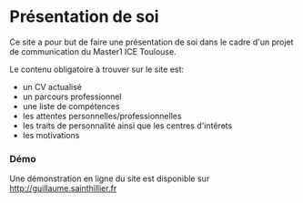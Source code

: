 Présentation de soi
====

Ce site a pour but de faire une présentation de soi dans le cadre d'un projet de communication du Master1 ICE Toulouse.

Le contenu obligatoire à trouver sur le site est:
   - un CV actualisé
   - un parcours professionnel
   - une liste de compétences
   - les attentes personnelles/professionnelles 
   - les traits de personnalité ainsi que les centres d'intêrets
   - les motivations


### Démo
Une démonstration en ligne du site est disponible sur http://guillaume.sainthillier.fr
